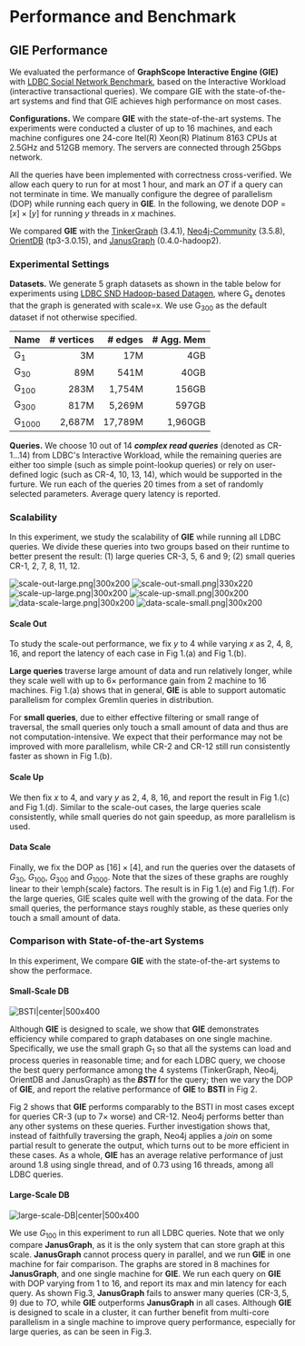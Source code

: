 # Performance and Benchmark

## GIE Performance
We evaluated the performance of **GraphScope Interactive Engine (GIE)** with [LDBC Social Network Benchmark](https://ldbcouncil.org/benchmarks/snb/), based on the Interactive Workload (interactive transactional queries). We compare GIE with the state-of-the-art systems and find that GIE achieves high performance on most cases.


**Configurations.** We compare **GIE** with the state-of-the-art systems. The experiments were conducted a cluster of up to 16 machines, and each machine configures one 24-core Itel(R) Xeon(R) Platinum 8163 CPUs at 2.5GHz and 512GB memory. The servers are connected through 25Gbps network.

All the queries have been implemented with correctness cross-verified. We allow each query to run for at most 1 hour, and mark an _OT_ if a query can not terminate in time. We manually configure the degree of parallelism (DOP) while running each query in **GIE**. In the following, we denote DOP = $[x] \times [y]$ for running $y$ threads in $x$ machines.

We compared **GIE** with the [TinkerGraph](https://tinkerpop.apache.org/) (3.4.1), [Neo4j-Community](https://neo4j.com/) (3.5.8), [OrientDB](https://orientdb.com/) (tp3-3.0.15), and [JanusGraph](http://janusgraph.org/) (0.4.0-hadoop2). 

### Experimental Settings

**Datasets.** We generate 5 graph datasets as shown in the table below for experiments using [LDBC SND Hadoop-based Datagen](https://github.com/ldbc/ldbc_snb_datagen_hadoop/), where G<sub>x</sub>  denotes that the graph is generated with scale=x. We use G<sub>300</sub> as the default dataset if not otherwise specified. 

 Name     | # vertices | # edges  | # Agg. Mem 
 -------- | --------:  | --------:| --------: 
G<sub>1</sub>      | 3M         | 17M      | 4GB  
G<sub>30</sub>     | 89M        | 541M     | 40GB    
G<sub>100</sub>    | 283M       | 1,754M   | 156GB  
G<sub>300</sub>    | 817M       | 5,269M   | 597GB   
G<sub>1000</sub>   | 2,687M     | 17,789M  | 1,960GB   

**Queries.** We choose 10 out of 14 _**complex read queries**_ (denoted as CR-1...14) from LDBC's Interactive Workload, while the remaining queries are either too simple (such as simple point-lookup queries) or rely on user-defined logic (such as CR-4, 10, 13, 14), which would be supported in the furture.
We run each of the queries 20 times from a set of randomly selected parameters. Average query latency is reported.

### Scalability
In this experiment, we study the scalability of **GIE** while running all LDBC queries. We divide these queries into two groups based on their runtime to better present the result: (1) large queries CR-3, 5, 6 and 9; (2) small queries CR-1, 2, 7, 8, 11, 12.

![scale-out-large.png|300x200](./images/benchmark/ic-scale-out-large.png "Fig 1.(a) Scale-out: large queries.") ![scale-out-small.png|330x220](./images/benchmark/ic-scale-out-small.png "Fig 1.(b) Scale-out: small queries.") 
![scale-up-large.png|300x200](./images/benchmark/ic-scale-up-large.png "Fig 1.(c) Scale-up: large queries.") ![scale-up-small.png|300x200](./images/benchmark/ic-scale-up-small.png "Fig 1.(d) Scale-up: small queries.") 
![data-scale-large.png|300x200](./images/benchmark/ic-data-scale-large.png "Fig 1.(e) Data-scale: large queries.") ![data-scale-small.png|300x200](./images/benchmark/ic-data-scale-small.png "Fig 1.(f) Data-scale: small queries.") 

#### Scale Out
To study the scale-out performance, we fix $y$ to 4 while varying $x$ as 2, 4, 8, 16, and report the latency of each case in Fig 1.(a) and Fig 1.(b). 

**Large queries** traverse large amount of data and run relatively longer, while they scale well with up to $6\times$ performance gain from 2 machine to 16 machines. Fig 1.(a) shows that in general, **GIE** is able to support automatic parallelism for complex Gremlin queries in distribution.

For **small queries**, due to either effective filtering or small range of traversal, the small queries only touch a small amount of data and thus are not computation-intensive. We expect that their performance may not be improved with more parallelism, while CR-2 and CR-12 still run consistently faster as shown in Fig 1.(b).   
#### Scale Up
We then fix $x$ to 4, and vary $y$ as 2, 4, 8, 16, and report the result in Fig 1.(c) and Fig 1.(d). Similar to the scale-out cases, the large queries scale consistently, while small queries do not gain speedup, as more parallelism is used. 

#### Data Scale
Finally, we fix the DOP as $[16] \times [4]$, and run the queries over the datasets of $G_{30}$, $G_{100}$, $G_{300}$ and $G_{1000}$. Note that the sizes of these graphs are roughly linear to their \emph{scale} factors. The result is in Fig 1.(e) and Fig 1.(f). For the large queries, GIE scales quite well with the growing of the data. For the small queries, the performance stays roughly stable, as these queries only touch a small amount of data.


### Comparison with State-of-the-art Systems
In this experiment, We compare **GIE** with the state-of-the-art systems to show the performace. 
#### Small-Scale DB
![BSTI|center|500x400](./images/benchmark/ic-BSTI.png "Fig 2. GIE performance relative to the best single-threaded implementation (BSTI).") 

Although **GIE** is designed to scale, we show that **GIE** demonstrates efficiency while compared to graph databases on one single machine. Specifically, we use the small graph G<sub>1</sub>  so that all the systems can load and process queries in reasonable time; and for each LDBC query, we choose the best query performance among the 4 systems (TinkerGraph, Neo4j, OrientDB and JanusGraph) as the _**BSTI**_ for the query; then we vary the DOP of **GIE**, and report the relative performance of **GIE** to **BSTI** in Fig 2.

Fig 2 shows that **GIE** performs comparably to the BSTI in most cases except for queries CR-$3$ (up to $7\times$ worse) and CR-$12$. Neo4j performs better than any other systems on these queries. Further investigation shows that, instead of faithfully traversing the graph, Neo4j applies a _join_ on some partial result to generate the output, which turns out to be more efficient in these cases. As a whole, **GIE** has an average relative performance of just around $1.8$ using single thread, and of $0.73$ using 16 threads, among all LDBC queries.

#### Large-Scale DB

![large-scale-DB|center|500x400](./images/benchmark/ic-large-scale-DB.jpg "Fig 3. Compare GAIA with JanusGraph.") 

We use $G_{100}$ in this experiment to run all LDBC queries. Note that we only compare **JanusGraph**, as it is the only system that can store graph at this scale. **JanusGraph** cannot process query in parallel, and we run **GIE** in one machine for fair comparison. The graphs are stored in 8 machines for **JanusGraph**, and one single machine for **GIE**. We run each query on **GIE** with DOP varying from 1 to 16, and report its max and min latency for each query. As shown Fig.3, **JanusGraph** fails to answer many queries (CR-$3,5,9$) due to _TO_, while **GIE** outperforms **JanusGraph** in all cases. Although **GIE** is designed to scale in a cluster, it can further benefit from multi-core parallelism in a single machine to improve query performance, especially for large queries, as can be seen in Fig.3.